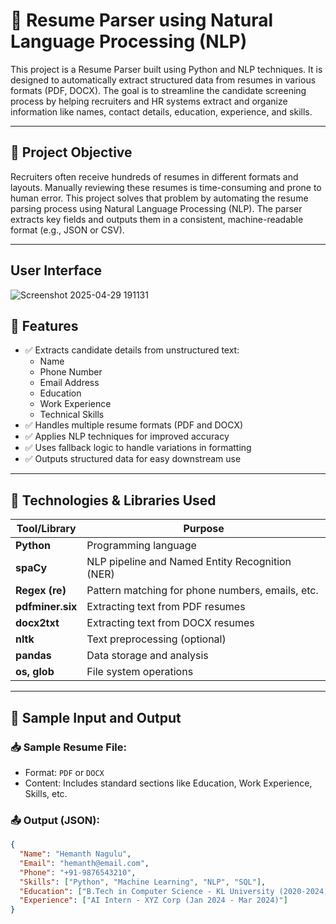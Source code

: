 # 📄 Resume Parser using Natural Language Processing (NLP)

This project is a Resume Parser built using Python and NLP techniques. It is designed to automatically extract structured data from resumes in various formats (PDF, DOCX). The goal is to streamline the candidate screening process by helping recruiters and HR systems extract and organize information like names, contact details, education, experience, and skills.

---

## 🧠 Project Objective

Recruiters often receive hundreds of resumes in different formats and layouts. Manually reviewing these resumes is time-consuming and prone to human error. This project solves that problem by automating the resume parsing process using Natural Language Processing (NLP). The parser extracts key fields and outputs them in a consistent, machine-readable format (e.g., JSON or CSV).

---
## User Interface

![Screenshot 2025-04-29 191131](https://github.com/user-attachments/assets/a90c1abc-5796-4c8c-9a1e-3089b4a60553)



## 🚀 Features

- ✅ Extracts candidate details from unstructured text:
  - Name
  - Phone Number
  - Email Address
  - Education
  - Work Experience
  - Technical Skills
- ✅ Handles multiple resume formats (PDF and DOCX)
- ✅ Applies NLP techniques for improved accuracy
- ✅ Uses fallback logic to handle variations in formatting
- ✅ Outputs structured data for easy downstream use

---

## 🔧 Technologies & Libraries Used

| Tool/Library      | Purpose                                |
|-------------------|----------------------------------------|
| **Python**        | Programming language                   |
| **spaCy**         | NLP pipeline and Named Entity Recognition (NER) |
| **Regex (re)**    | Pattern matching for phone numbers, emails, etc. |
| **pdfminer.six**  | Extracting text from PDF resumes       |
| **docx2txt**      | Extracting text from DOCX resumes      |
| **nltk**          | Text preprocessing (optional)          |
| **pandas**        | Data storage and analysis              |
| **os, glob**      | File system operations                 |

---

## 🧪 Sample Input and Output

### 📥 Sample Resume File:
- Format: `PDF` or `DOCX`
- Content: Includes standard sections like Education, Work Experience, Skills, etc.

### 📤 Output (JSON):
```json
{
  "Name": "Hemanth Nagulu",
  "Email": "hemanth@email.com",
  "Phone": "+91-9876543210",
  "Skills": ["Python", "Machine Learning", "NLP", "SQL"],
  "Education": ["B.Tech in Computer Science - KL University (2020-2024)"],
  "Experience": ["AI Intern - XYZ Corp (Jan 2024 - Mar 2024)"]
}
